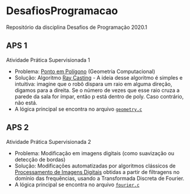 # DesafiosProgramacao
Repositório da disciplina Desafios de Programação 2020.1
## APS 1
Atividade Prática Supervisionada 1
* Problema: [Ponto em Polígono](https://en.wikipedia.org/wiki/Point_in_polygon) (Geometria Computacional)
* Solução: Algoritmo [Ray Casting](https://en.wikipedia.org/wiki/Point_in_polygon#Ray_casting_algorithm) - A ideia desse algoritmo é simples e intuitiva: imagine que o robô dispara um raio em alguma direção, digamos para a direita. Se o número de vezes que esse raio cruza a parede da sala for ímpar, então p está dentro de poly. Caso contrário, não está.
* A lógica principal se encontra no arquivo [`geometry.c`](/desprog-aps1/geometry.c)
## APS 2
Atividade Prática Supervisionada 2
* Problema: Modificação em imagens digitais (como suavização ou detecção de bordas)
* Solução: Modificações automatizadas por algoritmos clássicos de [Processamento de Imagens Digitais](https://en.wikipedia.org/wiki/Digital_image_processing) obtidas a partir de filtragens no domínio das frequências, usando a Transformada Discreta de Fourier.
* A lógica principal se encontra no arquivo [`fourier.c`](/desprog-aps2/fourier.c)
